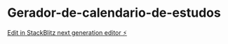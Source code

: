 # Gerador-de-calendario-de-estudos

[Edit in StackBlitz next generation editor ⚡️](https://stackblitz.com/~/github.com/afnscbrl/Gerador-de-calendario-de-estudos)